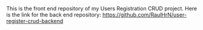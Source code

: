 This is the front end repository of my Users Registration CRUD project.
Here is the link for the back end repository: https://github.com/RaulHrN/user-register-crud-backend
